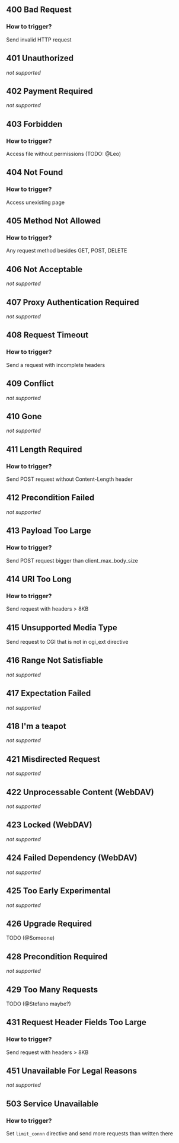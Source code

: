 ## 400 Bad Request
### How to trigger?
Send invalid HTTP request

## 401 Unauthorized
_not supported_ 

## 402 Payment Required
_not supported_

## 403 Forbidden
### How to trigger?
Access file without permissions (TODO: @Leo)

## 404 Not Found
### How to trigger?
Access unexisting page

## 405 Method Not Allowed
### How to trigger?
Any request method besides GET, POST, DELETE

## 406 Not Acceptable
_not supported_

## 407 Proxy Authentication Required
_not supported_

## 408 Request Timeout
### How to trigger?
Send a request with incomplete headers

## 409 Conflict
_not supported_

## 410 Gone
_not supported_

## 411 Length Required
### How to trigger?
Send POST request without Content-Length header

## 412 Precondition Failed
_not supported_

## 413 Payload Too Large
### How to trigger?
Send POST request bigger than client_max_body_size

## 414 URI Too Long
### How to trigger?
Send request with headers > 8KB

## 415 Unsupported Media Type
Send request to CGI that is not in cgi_ext directive

## 416 Range Not Satisfiable
_not supported_

## 417 Expectation Failed
_not supported_

## 418 I'm a teapot
_not supported_

## 421 Misdirected Request
_not supported_

## 422 Unprocessable Content (WebDAV)
_not supported_

## 423 Locked (WebDAV)
_not supported_

## 424 Failed Dependency (WebDAV)
_not supported_

## 425 Too Early Experimental
_not supported_

## 426 Upgrade Required
TODO (@Someone)

## 428 Precondition Required
_not supported_

## 429 Too Many Requests
TODO (@Stefano maybe?)

## 431 Request Header Fields Too Large
### How to trigger?
Send request with headers > 8KB

## 451 Unavailable For Legal Reasons
_not supported_

## 503 Service Unavailable
### How to trigger?
Set `limit_connn` directive and send more requests than written there